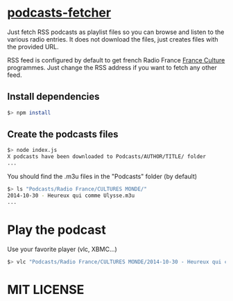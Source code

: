 # [podcasts-fetcher](https://github.com/mysegfault/podcasts-fetcher)
Just fetch RSS podcasts as playlist files so you can browse and listen to the various radio entries. It does not download the files, just creates files with the provided URL.

RSS feed is configured by default to get french Radio France [France Culture](http://www.franceculture.fr) programmes. Just change the RSS address if you want to fetch any other feed.

## Install dependencies
```sh
$> npm install
```

## Create the podcasts files
```sh
$> node index.js
X podcasts have been downloaded to Podcasts/AUTHOR/TITLE/ folder
...
```

You should find the .m3u files in the "Podcasts" folder (by default)
```sh
$> ls "Podcasts/Radio France/CULTURES MONDE/"
2014-10-30 - Heureux qui comme Ulysse.m3u
...
```

# Play the podcast
Use your favorite player (vlc, XBMC...)
```sh
$> vlc "Podcasts/Radio France/CULTURES MONDE/2014-10-30 - Heureux qui comme Ulysse.m3u"
```

# MIT LICENSE
